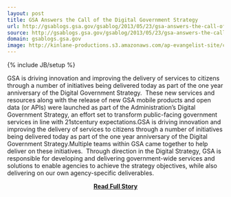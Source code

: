 ```yaml
---
layout: post
title: GSA Answers the Call of the Digital Government Strategy
url: http://gsablogs.gsa.gov/gsablog/2013/05/23/gsa-answers-the-call-of-the-digital-government-strategy/
source: http://gsablogs.gsa.gov/gsablog/2013/05/23/gsa-answers-the-call-of-the-digital-government-strategy/
domain: gsablogs.gsa.gov
image: http://kinlane-productions.s3.amazonaws.com/ap-evangelist-site/curated/screenshots/9006_gsablogs_gsa_gov.png
---
```

{% include JB/setup %}<p>GSA is driving innovation and improving the delivery of services to citizens through a number of initiatives being delivered today as part of the one year anniversary of the Digital Government Strategy.  These new services and resources along with the release of new GSA mobile products and open data (or APIs) were launched as part of the Administration’s Digital Government Strategy, an effort set to transform public-facing government services in line with 21stcentury expectations.GSA is driving innovation and improving the delivery of services to citizens through a number of initiatives being delivered today as part of the one year anniversary of the Digital Government Strategy.Multiple teams within GSA came together to help deliver on these initiatives.  Through direction in the Digital Strategy, GSA is responsible for developing and delivering government-wide services and solutions to enable agencies to achieve the strategy objectives, while also delivering on our own agency-specific deliverables.</p>
<center><p><a href="http://gsablogs.gsa.gov/gsablog/2013/05/23/gsa-answers-the-call-of-the-digital-government-strategy/" style='padding:25px; font-sze:18px; font-weight: bold;'>Read Full Story</a></p></center>
